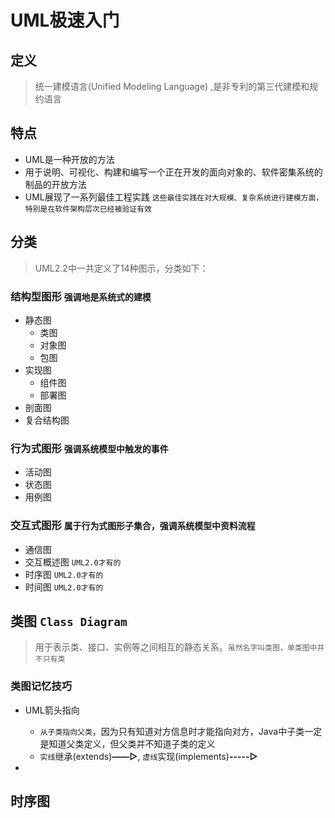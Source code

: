 # UML极速入门

## 定义
  > 统一建模语言(Unified Modeling Language) ,是非专利的第三代建模和规约语言

## 特点

+ UML是一种开放的方法
+ 用于说明、可视化、构建和编写一个正在开发的面向对象的、软件密集系统的制品的开放方法
+ UML展现了一系列最佳工程实践 `这些最佳实践在对大规模、复杂系统进行建模方面，特别是在软件架构层次已经被验证有效`

## 分类
> UML2.2中一共定义了14种图示，分类如下：

### 结构型图形 `强调地是系统式的建模`
  + 静态图
    + 类图
    + 对象图
    + 包图
  + 实现图
    + 组件图
    + 部署图
  + 剖面图
  + 复合结构图
  
### 行为式图形 `强调系统模型中触发的事件`
  + 活动图
  + 状态图
  + 用例图
  
### 交互式图形 `属于行为式图形子集合，强调系统模型中资料流程`
  + 通信图
  + 交互概述图 `UML2.0才有的`
  + 时序图 `UML2.0才有的`
  + 时间图 `UML2.0才有的`
  
## 类图 `Class Diagram`
  > 用于表示类、接口、实例等之间相互的静态关系。`虽然名字叫类图，单类图中并不只有类`
  
### 类图记忆技巧
  + UML箭头指向 
    + `从子类指向父类`，因为只有知道对方信息时才能指向对方，Java中子类一定是知道父类定义，但父类并不知道子类的定义
    + `实线`继承(extends)**——▷**, `虚线`实现(implements)**-----▷**
    
  + 

## 时序图


